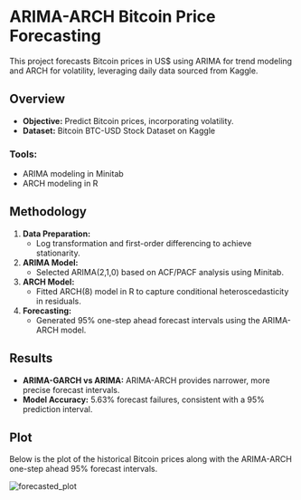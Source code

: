 # ARIMA-ARCH Bitcoin Price Forecasting

This project forecasts Bitcoin prices in US$ using ARIMA for trend modeling and ARCH for volatility, leveraging daily data sourced from Kaggle.

## Overview
- **Objective:** Predict Bitcoin prices, incorporating volatility.
- **Dataset:** Bitcoin BTC-USD Stock Dataset on Kaggle

### Tools:
- ARIMA modeling in Minitab
- ARCH modeling in R

## Methodology
1. **Data Preparation:**
   - Log transformation and first-order differencing to achieve stationarity.
2. **ARIMA Model:**
   - Selected ARIMA(2,1,0) based on ACF/PACF analysis using Minitab.
3. **ARCH Model:**
   - Fitted ARCH(8) model in R to capture conditional heteroscedasticity in residuals.
4. **Forecasting:**
   - Generated 95% one-step ahead forecast intervals using the ARIMA-ARCH model.
  
## Results
- **ARIMA-GARCH vs ARIMA:** ARIMA-ARCH provides narrower, more precise forecast intervals.
- **Model Accuracy:** 5.63% forecast failures, consistent with a 95% prediction interval.

## Plot
Below is the plot of the historical Bitcoin prices along with the ARIMA-ARCH one-step ahead 95% forecast intervals.

![forecasted_plot](https://github.com/user-attachments/assets/651bbfcc-4714-4c58-8b0c-de46ee1f9343)
